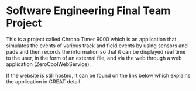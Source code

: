 # Software Engineering Final Team Project

This is a project called Chrono Timer 9000 which is an application that simulates the events of various track and field events by
using sensors and pads and then records the information so that it can be displayed real time to the user, in the form of an
external file, and via the web through a web application (ZeroCoolWebService).

If the website is still hosted, it can be found on the link below which explains the application in GREAT detail.

